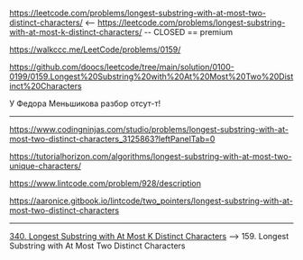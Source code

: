 https://leetcode.com/problems/longest-substring-with-at-most-two-distinct-characters/ <-- https://leetcode.com/problems/longest-substring-with-at-most-k-distinct-characters/ -- CLOSED == premium

https://walkccc.me/LeetCode/problems/0159/

https://github.com/doocs/leetcode/tree/main/solution/0100-0199/0159.Longest%20Substring%20with%20At%20Most%20Two%20Distinct%20Characters

У Федора Меньшикова разбор отсут-т!

____________

https://www.codingninjas.com/studio/problems/longest-substring-with-at-most-two-distinct-characters_3125863?leftPanelTab=0

https://tutorialhorizon.com/algorithms/longest-substring-with-at-most-two-unique-characters/

https://www.lintcode.com/problem/928/description

https://aaronice.gitbook.io/lintcode/two_pointers/longest-substring-with-at-most-two-distinct-characters

___________

[340. Longest Substring with At Most K Distinct Characters](https://github.com/SkosMartren/leetcode_com/tree/main/340.%20Longest%20Substring%20with%20At%20Most%20K%20Distinct%20Characters) --> 159. Longest Substring with At Most Two Distinct Characters
